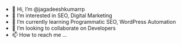 - 👋 Hi, I’m @jagadeeshkumarrp
- 👀 I’m interested in SEO, Digital Marketing 
- 🌱 I’m currently learning Programmatic SEO, WordPress Automation
- 💞️ I’m looking to collaborate on Developers
- 📫 How to reach me ...

<!---
jagadeeshkumarrp/jagadeeshkumarrp is a ✨ special ✨ repository because its `README.md` (this file) appears on your GitHub profile.
You can click the Preview link to take a look at your changes.
--->
